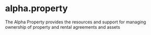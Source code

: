 # alpha.property
The Alpha Property provides the resources and support for managing ownership of property and rental agreements and assets
